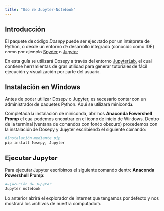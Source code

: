 ```yaml
---
title: "Uso de Jupyter-Notebook"
---
```


## Introducción

El paquete de código *Dosepy* puede ser ejecutado por un intérprete de Python, o desde un entorno de desarrollo integrado (conocido como IDE) como por ejemplo [Spyder](https://www.spyder-ide.org/) o [Jupyter](https://jupyter.org/).

En esta guía se utilizará Dosepy a través del entorno [JupyterLab](https://jupyter.org/), el cual contiene herramientas de gran utilidad para generar tutoriales de fácil ejecución y visualización por parte del usuario.

## Instalación en Windows

Antes de poder utilizar Dosepy o Jupyter, es necesario contar con un administrador de paquetes Python. Aquí se utilizará [miniconda](https://docs.conda.io/en/latest/miniconda.html).

Completada la instalación de miniconda, abrimos **Anaconda Powershell Promp** el cual podemos encontrar en el icono de inicio de Windows. Dentro de la terminal (ventana de comandos con fondo obscuro) procedemos con la instalación de Dosepy y Jupyter escribiendo el siguiente comando:

```bash
#Instalación mediante pip
pip install Dosepy, Jupyter
```
## Ejecutar Jupyter

Para ejecutar Jupyter escribimos el siguiente comando dentro **Anaconda Powershell Promp**:

```bash
#Ejecución de Jupyter
Jupyter notebook
```

Lo anterior abrirá el explorador de internet que tengamos por defecto y nos mostrará los archivos de nuestra computadora. 
